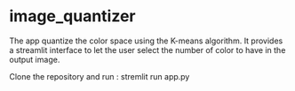 # image_quantizer
The app quantize the color space using the K-means algorithm. It provides a streamlit interface to let the user select the number of color to have in the output image.

Clone the repository and run : stremlit run app.py
